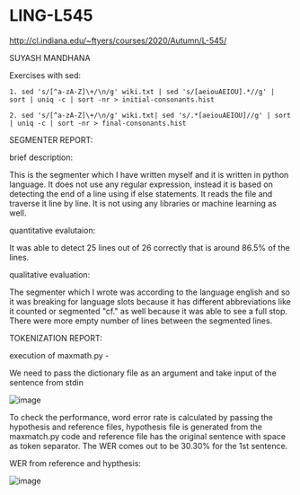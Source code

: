 # LING-L545

http://cl.indiana.edu/~ftyers/courses/2020/Autumn/L-545/

SUYASH MANDHANA

Exercises with sed:
  ```
  1. sed 's/[^a-zA-Z]\+/\n/g' wiki.txt | sed 's/[aeiouAEIOU].*//g' | sort | uniq -c | sort -nr > initial-consonants.hist
  
  2. sed 's/[^a-zA-Z]\+/\n/g' wiki.txt| sed 's/.*[aeiouAEIOU]//g' | sort  | uniq -c | sort -nr > final-consonants.hist
  ```

SEGMENTER REPORT:

  brief description:
  
  This is the segmenter which I have written myself and it is written in python language. It does not use any regular expression, instead it is based on detecting the end of a line using 
  if else statements. It reads the file and traverse it line by line. It is not using any libraries or machine learning as well.
  
  quantitative evalutaion:
  
  It was able to detect 25 lines out of 26 correctly that is around 86.5% of the lines.
  
  qualitative evaluation:
  
  The segmenter which I wrote was according to the language english and so it was breaking for language slots because it has different abbreviations like it counted or 
  segmented "cf." as well because it was able to see a full stop. 
  There were more empty number of lines between the segmented lines.

TOKENIZATION REPORT:

  execution of maxmath.py - 

  We need to pass the dictionary file as an argument and take input of the sentence from stdin
  
  ![image](https://github.com/suyash2819/LING-L545/assets/28905722/98fd5b76-e298-4ef6-be38-a81267b8e9c7)

   To check the performance, word error rate is calculated by passing the hypothesis and reference files, hypothesis file is generated from the maxmatch.py code and reference file has 
   the original sentence with space as token separator. The WER comes out to be 30.30% for the 1st sentence.

  WER from reference and hypthesis:
 
  ![image](https://github.com/suyash2819/LING-L545/assets/28905722/0414756f-6354-4b65-9c73-49adf88da701)

